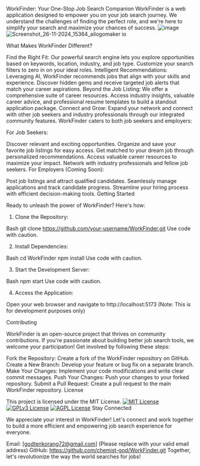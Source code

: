 WorkFinder: Your One-Stop Job Search Companion
WorkFinder is a web application designed to empower you on your job search journey. We understand the challenges of finding the perfect role, and we're here to simplify your search and maximize your chances of success.
![image](https://github.com/user-attachments/assets/9f9e9c08-47d4-46fb-bb70-e54ffd9785ac)  ![Screenshot_26-11-2024_15364_ailogomaker io](https://github.com/user-attachments/assets/54964758-3cf3-4f74-b2eb-e8c457af99c1)



What Makes WorkFinder Different?

Find the Right Fit: Our powerful search engine lets you explore opportunities based on keywords, location, industry, and job type. Customize your search filters to zero in on your ideal roles.
Intelligent Recommendations: Leveraging AI, WorkFinder recommends jobs that align with your skills and experience. Discover hidden gems and receive targeted job alerts that match your career aspirations.
Beyond the Job Listing: We offer a comprehensive suite of career resources. Access industry insights, valuable career advice, and professional resume templates to build a standout application package.
Connect and Grow: Expand your network and connect with other job seekers and industry professionals through our integrated community features.
WorkFinder caters to both job seekers and employers:

For Job Seekers:

Discover relevant and exciting opportunities.
Organize and save your favorite job listings for easy access.
Get matched to your dream job through personalized recommendations.
Access valuable career resources to maximize your impact.
Network with industry professionals and fellow job seekers.
For Employers (Coming Soon):

Post job listings and attract qualified candidates.
Seamlessly manage applications and track candidate progress.
Streamline your hiring process with efficient decision-making tools.
Getting Started

Ready to unleash the power of WorkFinder? Here's how:

1. Clone the Repository:

Bash
git clone https://github.com/your-username/WorkFinder.git
Use code with caution.

2. Install Dependencies:

Bash
cd WorkFinder
npm install
Use code with caution.

3. Start the Development Server:

Bash
npm start
Use code with caution.

4. Access the Application:

Open your web browser and navigate to http://localhost:5173 (Note: This is for development purposes only)

Contributing

WorkFinder is an open-source project that thrives on community contributions. If you're passionate about building better job search tools, we welcome your participation! Get involved by following these steps:

Fork the Repository: Create a fork of the WorkFinder repository on GitHub.
Create a New Branch: Develop your feature or bug fix on a separate branch.
Make Your Changes: Implement your code modifications and write clear commit messages.
Push Your Changes: Push your changes to your forked repository.
Submit a Pull Request: Create a pull request to the main WorkFinder repository.
License

This project is licensed under the MIT License.
[![MIT License](https://img.shields.io/badge/License-MIT-green.svg)](https://choosealicense.com/licenses/mit/)
[![GPLv3 License](https://img.shields.io/badge/License-GPL%20v3-yellow.svg)](https://opensource.org/licenses/)
[![AGPL License](https://img.shields.io/badge/license-AGPL-blue.svg)](http://www.gnu.org/licenses/agpl-3.0)
Stay Connected

We appreciate your interest in WorkFinder! Let's connect and work together to build a more efficient and empowering job search experience for everyone.

Email: [godtenkorang72@gmail.com] (Please replace with your valid email address)
GitHub: https://github.com/chemist-god/WorkFinder.git
Together, let's revolutionize the way the world searches for jobs!
